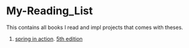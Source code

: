 # My-Reading_List
This contains all books I read and impl projects that comes with theses.
1. [spring in action](https://github.com/abdallahalseddek/Reading-List/tree/main/spring%20in%20action). [5th edition](https://www.manning.com/books/spring-in-action-fifth-edition)

